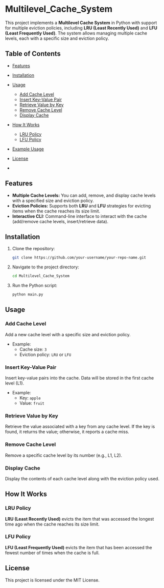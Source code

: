 # Multilevel_Cache_System

This project implements a **Multilevel Cache System** in Python with support for multiple eviction policies, including **LRU (Least Recently Used)** and **LFU (Least Frequently Used)**. The system allows managing multiple cache levels, each with a specific size and eviction policy.


## Table of Contents
- [Features](#features)
- [Installation](#installation)
- [Usage](#usage)
  - [Add Cache Level](#add-cache-level)
  - [Insert Key-Value Pair](#insert-key-value-pair)
  - [Retrieve Value by Key](#retrieve-value-by-key)
  - [Remove Cache Level](#remove-cache-level)
  - [Display Cache](#display-cache)
- [How It Works](#how-it-works)
  - [LRU Policy](#lru-policy)
  - [LFU Policy](#lfu-policy)
- [Example Usage](#example-usage)
- [License](#license)

- 
## Features
- **Multiple Cache Levels:** You can add, remove, and display cache levels with a specified size and eviction policy.
- **Eviction Policies:** Supports both **LRU** and **LFU** strategies for evicting items when the cache reaches its size limit.
- **Interactive CLI:** Command-line interface to interact with the cache (add/remove cache levels, insert/retrieve data).

## Installation

1. Clone the repository:

   ```bash
   git clone https://github.com/your-username/your-repo-name.git
   ```

2. Navigate to the project directory:

   ```bash
   cd Multilevel_Cache_System
   ```

3. Run the Python script:

   ```bash
   python main.py
   ```

## Usage

### Add Cache Level
Add a new cache level with a specific size and eviction policy.
- Example:
  - Cache size: `3`
  - Eviction policy: `LRU` or `LFU`

### Insert Key-Value Pair
Insert key-value pairs into the cache. Data will be stored in the first cache level (L1).
- Example: 
  - Key: `apple`
  - Value: `fruit`

### Retrieve Value by Key
Retrieve the value associated with a key from any cache level. If the key is found, it returns the value; otherwise, it reports a cache miss.

### Remove Cache Level
Remove a specific cache level by its number (e.g., L1, L2).

### Display Cache
Display the contents of each cache level along with the eviction policy used.

## How It Works

### LRU Policy
**LRU (Least Recently Used)** evicts the item that was accessed the longest time ago when the cache reaches its size limit.

### LFU Policy
**LFU (Least Frequently Used)** evicts the item that has been accessed the fewest number of times when the cache is full.


## License
This project is licensed under the MIT License.

